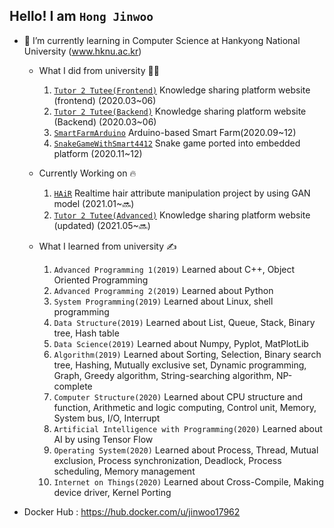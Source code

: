 ## Hello! I am `Hong Jinwoo`


- 🌱 I’m currently learning in Computer Science at Hankyong National University (www.hknu.ac.kr)
  - What I did from university  🧑‍💻
    1. [`Tutor 2 Tutee(Frontend)`](https://github.com/jinwoo1225/Tutor2Tutee-FE) Knowledge sharing platform website (frontend) (2020.03~06)
    2. [`Tutor 2 Tutee(Backend)`](https://github.com/WooSeob/pbl3-server-side) Knowledge sharing platform website (Backend) (2020.03~06)
    3. [`SmartFarmArduino`](https://github.com/jinwoo1225/SmartFarmArduino) Arduino-based Smart Farm(2020.09~12)
    4. [`SnakeGameWithSmart4412`](https://github.com/jinwoo1225/SnakeGameWithSmart4412) Snake game ported into embedded platform (2020.11~12)
        
  

  - Currently Working on 🔥
    1. [`HAiR`](https://github.com/2021-HKNU-CD/HAiR) Realtime hair attribute manipulation project by using GAN model (2021.01~🔜)
    2. [`Tutor 2 Tutee(Advanced)`](https://github.com/jinwoo1225/Tutor2Tutee-Advanced) Knowledge sharing platform website (updated) (2021.05~🔜)
    
  - What I learned from university ✍️
    1. `Advanced Programming 1(2019)` Learned about C++, Object Oriented Programming
    2. `Advanced Programming 2(2019)` Learned about Python
    3. `System Programming(2019)` Learned about Linux, shell programming
    4. `Data Structure(2019)` Learned about List, Queue, Stack, Binary tree, Hash table
    5. `Data Science(2019)` Learned about Numpy, Pyplot, MatPlotLib
    6. `Algorithm(2019)` Learned about Sorting, Selection, Binary search tree, Hashing, Mutually exclusive set, Dynamic programming, Graph, Greedy algorithm, String-searching algorithm, NP-complete
    7. `Computer Structure(2020)` Learned about CPU structure and function, Arithmetic and logic computing, Control unit, Memory, System bus, I/O, Interrupt
    8. `Artificial Intelligence with Programming(2020)` Learned about AI by using Tensor Flow
    9. `Operating System(2020)` Learned about Process, Thread, Mutual exclusion, Process synchronization, Deadlock, Process scheduling, Memory management
    10. `Internet on Things(2020)` Learned about Cross-Compile, Making device driver, Kernel Porting


- Docker Hub : https://hub.docker.com/u/jinwoo17962
  
  
  
  

  
<!--
**jinwoo1225/jinwoo1225** is a ✨ _special_ ✨ repository because its `README.md` (this file) appears on your GitHub profile.

Here are some ideas to get you started:

- 🔭 I’m currently working on ...

- 👯 I’m looking to collaborate on ...
- 🤔 I’m looking for help with ...
- 💬 Ask me about ...
- 📫 How to reach me: ...
- 😄 Pronouns: ...
- ⚡ Fun fact: ...
-->
